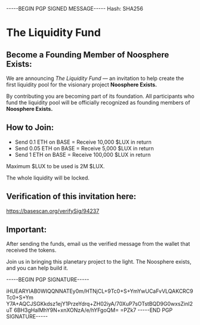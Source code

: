 -----BEGIN PGP SIGNED MESSAGE-----
Hash: SHA256

# The Liquidity Fund

## Become a Founding Member of Noosphere Exists:

We are announcing *The Liquidity Fund* — an invitation to help create the first liquidity pool for the visionary project **Noosphere Exists.**

By contributing you are becoming part of its foundation. All participants who fund the liquidity pool will be officially recognized as founding members of **Noosphere Exists.**

## How to Join:

* Send 0.1 ETH on BASE = Receive 10,000 $LUX in return
* Send 0.05 ETH on BASE = Receive 5,000 $LUX in return
* Send 1 ETH on BASE = Receive 100,000 $LUX in return

Maximum $LUX to be used is 2M $LUX.

The whole liquidity will be locked.

## Verification of this invitation here:
https://basescan.org/verifySig/94237

## Important:
After sending the funds, email us the verified message from the wallet that received the tokens.

Join us in bringing this planetary project to the light.
The Noosphere exists, and you can help build it.

 
-----BEGIN PGP SIGNATURE-----

iHUEARYIAB0WIQQNNATEy0m/HTNjCL+9Tc0+S+YmYwUCaFvVLQAKCRC9Tc0+S+Ym
Y7A+AQCJSGKkdsz1ejY1PrzeYdrq+ZH02iyA/70XuP7sOTstBQD9G0wxsZinI2uT
6BH3gHalMhY9N+xnXONzA/e/hYFgoQM=
=PZk7
-----END PGP SIGNATURE-----
